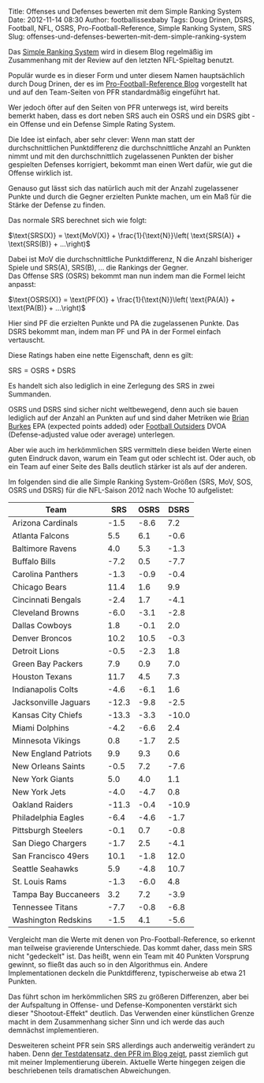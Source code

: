 Title: Offenses und Defenses bewerten mit dem Simple Ranking System
Date: 2012-11-14 08:30
Author: footballissexbaby
Tags: Doug Drinen, DSRS, Football, NFL, OSRS, Pro-Football-Reference, Simple Ranking System, SRS
Slug: offenses-und-defenses-bewerten-mit-dem-simple-ranking-system

Das [Simple Ranking System][] wird in diesem Blog regelmäßig im
Zusammenhang mit der Review auf den letzten NFL-Spieltag benutzt.

Populär wurde es in dieser Form und unter diesem Namen hauptsächlich
durch Doug Drinen, der es im [Pro-Football-Reference Blog][] vorgestellt
hat und auf den Team-Seiten von PFR standardmäßig eingeführt hat.

Wer jedoch öfter auf den Seiten von PFR unterwegs ist, wird bereits
bemerkt haben, dass es dort neben SRS auch ein OSRS und ein DSRS gibt -
ein Offense und ein Defense Simple Rating System.

Die Idee ist einfach, aber sehr clever: Wenn man statt der
durchschnittlichen Punktdifferenz die durchschnittliche Anzahl an
Punkten nimmt und mit den durchschnittlich zugelassenen Punkten der
bisher gespielten Defenses korrigiert, bekommt man einen Wert dafür, wie
gut die Offense wirklich ist.

Genauso gut lässt sich das natürlich auch mit der Anzahl zugelassener
Punkte und durch die Gegner erzielten Punkte machen, um ein Maß für die
Stärke der Defense zu finden.

Das normale SRS berechnet sich wie folgt:

$\text{SRS(X)} = \text{MoV(X)} + \frac{1}{\text{N}}\left(
\text{SRS(A)} + \text{SRS(B)} + ...\right)$

Dabei ist MoV die durchschnittliche Punktdifferenz, N die Anzahl
bisheriger Spiele und SRS(A), SRS(B), ... die Rankings der Gegner.  
Das Offense SRS (OSRS) bekommt man nun indem man die Formel leicht
anpasst:

$\text{OSRS(X)} = \text{PF(X)} + \frac{1}{\text{N}}\left(
\text{PA(A)} + \text{PA(B)} + ...\right)$

Hier sind PF die erzielten Punkte und PA die zugelassenen Punkte. Das
DSRS bekommt man, indem man PF und PA in der Formel einfach vertauscht.

Diese Ratings haben eine nette Eigenschaft, denn es gilt:

$\text{SRS} = \text{OSRS} + \text{DSRS}$

Es handelt sich also lediglich in eine Zerlegung des SRS in zwei
Summanden.

OSRS und DSRS sind sicher nicht weltbewegend, denn auch sie bauen
lediglich auf der Anzahl an Punkten auf und sind daher Metriken wie
[Brian Burkes][] EPA (expected points added) oder [Football Outsiders][]
DVOA (Defense-adjusted value oder average) unterlegen.

Aber wie auch im herkömmlichen SRS vermitteln diese beiden Werte einen
guten Eindruck davon, warum ein Team gut oder schlecht ist. Oder auch,
ob ein Team auf einer Seite des Balls deutlich stärker ist als auf der
anderen.

Im folgenden sind die alle Simple Ranking System-Größen (SRS, MoV, SOS,
OSRS und DSRS) für die NFL-Saison 2012 nach Woche 10 aufgelistet:

<table class="table table-striped">
<thead>
<tr><th>Team</th><th>SRS</th><th>OSRS</th><th>DSRS</th></tr>
</thead>
<tbody>
<tr><td>Arizona Cardinals</td><td>-1.5</td><td>-8.6</td><td>7.2</td></tr>
<tr><td>Atlanta Falcons</td><td>5.5</td><td>6.1</td><td>-0.6</td></tr>
<tr><td>Baltimore Ravens</td><td>4.0</td><td>5.3</td><td>-1.3</td></tr>
<tr><td>Buffalo Bills</td><td>-7.2</td><td>0.5</td><td>-7.7</td></tr>
<tr><td>Carolina Panthers</td><td>-1.3</td><td>-0.9</td><td>-0.4</td></tr>
<tr><td>Chicago Bears</td><td>11.4</td><td>1.6</td><td>9.9</td></tr>
<tr><td>Cincinnati Bengals</td><td>-2.4</td><td>1.7</td><td>-4.1</td></tr>
<tr><td>Cleveland Browns</td><td>-6.0</td><td>-3.1</td><td>-2.8</td></tr>
<tr><td>Dallas Cowboys</td><td>1.8</td><td>-0.1</td><td>2.0</td></tr>
<tr><td>Denver Broncos</td><td>10.2</td><td>10.5</td><td>-0.3</td></tr>
<tr><td>Detroit Lions</td><td>-0.5</td><td>-2.3</td><td>1.8</td></tr>
<tr><td>Green Bay Packers</td><td>7.9</td><td>0.9</td><td>7.0</td></tr>
<tr><td>Houston Texans</td><td>11.7</td><td>4.5</td><td>7.3</td></tr>
<tr><td>Indianapolis Colts</td><td>-4.6</td><td>-6.1</td><td>1.6</td></tr>
<tr><td>Jacksonville Jaguars</td><td>-12.3</td><td>-9.8</td><td>-2.5</td></tr>
<tr><td>Kansas City Chiefs</td><td>-13.3</td><td>-3.3</td><td>-10.0</td></tr>
<tr><td>Miami Dolphins</td><td>-4.2</td><td>-6.6</td><td>2.4</td></tr>
<tr><td>Minnesota Vikings</td><td>0.8</td><td>-1.7</td><td>2.5</td></tr>
<tr><td>New England Patriots</td><td>9.9</td><td>9.3</td><td>0.6</td></tr>
<tr><td>New Orleans Saints</td><td>-0.5</td><td>7.2</td><td>-7.6</td></tr>
<tr><td>New York Giants</td><td>5.0</td><td>4.0</td><td>1.1</td></tr>
<tr><td>New York Jets</td><td>-4.0</td><td>-4.7</td><td>0.8</td></tr>
<tr><td>Oakland Raiders</td><td>-11.3</td><td>-0.4</td><td>-10.9</td></tr>
<tr><td>Philadelphia Eagles</td><td>-6.4</td><td>-4.6</td><td>-1.7</td></tr>
<tr><td>Pittsburgh Steelers</td><td>-0.1</td><td>0.7</td><td>-0.8</td></tr>
<tr><td>San Diego Chargers</td><td>-1.7</td><td>2.5</td><td>-4.1</td></tr>
<tr><td>San Francisco 49ers</td><td>10.1</td><td>-1.8</td><td>12.0</td></tr>
<tr><td>Seattle Seahawks</td><td>5.9</td><td>-4.8</td><td>10.7</td></tr>
<tr><td>St. Louis Rams</td><td>-1.3</td><td>-6.0</td><td>4.8</td></tr>
<tr><td>Tampa Bay Buccaneers</td><td>3.2</td><td>7.2</td><td>-3.9</td></tr>
<tr><td>Tennessee Titans</td><td>-7.7</td><td>-0.8</td><td>-6.8</td></tr>
<tr><td>Washington Redskins</td><td>-1.5</td><td>4.1</td><td>-5.6</td></tr>
</tbody>
</table>

Vergleicht man die Werte mit denen von Pro-Football-Reference, so
erkennt man teilweise gravierende Unterschiede. Das kommt daher, dass
mein SRS nicht "gedeckelt" ist. Das heißt, wenn ein Team mit 40 Punkten
Vorsprung gewinnt, so fließt das auch so in den Algorithmus ein. Andere
Implementationen deckeln die Punktdifferenz, typischerweise ab etwa 21
Punkten.

Das führt schon im herkömmlichen SRS zu größeren Differenzen, aber bei
der Aufspaltung in Offense- und Defense-Komponenten verstärkt sich
dieser "Shootout-Effekt" deutlich. Das Verwenden einer künstlichen
Grenze macht in dem Zusammenhang sicher Sinn und ich werde das auch
demnächst implementieren.

Desweiteren scheint PFR sein SRS allerdings auch anderweitig verändert
zu haben. Denn [der Testdatensatz, den PFR im Blog zeigt][], passt
ziemlich gut mit meiner Implementierung überein. Aktuelle Werte hingegen
zeigen die beschriebenen teils dramatischen Abweichungen.

<script type="text/javascript"
  src="http://cdn.mathjax.org/mathjax/latest/MathJax.js?config=TeX-AMS-MML_HTMLorMML">

  MathJax.Hub.Config({
  tex2jax: {
    inlineMath: [['$','$'], ['\\(','\\)']],
    processEscapes: true
    }
  });
</script>

  [Simple Ranking System]: |filename|simple-ranking-system-einfach-aber-gut.md
    "Simple Ranking System – einfach aber gut"
  [Pro-Football-Reference Blog]: http://www.pro-football-reference.com/blog/?p=37
  [Brian Burkes]: http://www.advancednflstats.com
  [Football Outsiders]: http://www.footballoutsiders.com
  [der Testdatensatz, den PFR im Blog zeigt]: http://www.pro-football-reference.com/blog/?p=539
